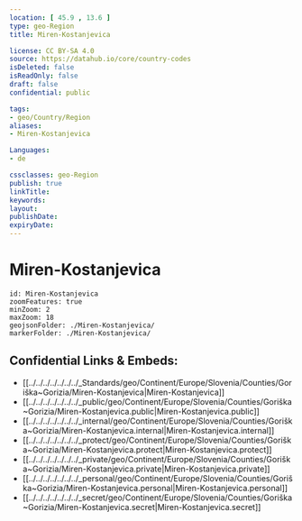 ```yaml
---
location: [ 45.9 , 13.6 ] 
type: geo-Region
title: Miren-Kostanjevica

license: CC BY-SA 4.0
source: https://datahub.io/core/country-codes
isDeleted: false
isReadOnly: false
draft: false
confidential: public

tags:
- geo/Country/Region
aliases:
- Miren-Kostanjevica

Languages:
- de

cssclasses: geo-Region
publish: true
linkTitle: 
keywords: 
layout: 
publishDate: 
expiryDate: 
---
```


# Miren-Kostanjevica

```leaflet
id: Miren-Kostanjevica
zoomFeatures: true 
minZoom: 2 
maxZoom: 18
geojsonFolder: ./Miren-Kostanjevica/
markerFolder: ./Miren-Kostanjevica/
```


## Confidential Links & Embeds: 
- [[../../../../../../../_Standards/geo/Continent/Europe/Slovenia/Counties/Goriška~Gorizia/Miren-Kostanjevica|Miren-Kostanjevica]] 
- [[../../../../../../../_public/geo/Continent/Europe/Slovenia/Counties/Goriška~Gorizia/Miren-Kostanjevica.public|Miren-Kostanjevica.public]] 
- [[../../../../../../../_internal/geo/Continent/Europe/Slovenia/Counties/Goriška~Gorizia/Miren-Kostanjevica.internal|Miren-Kostanjevica.internal]] 
- [[../../../../../../../_protect/geo/Continent/Europe/Slovenia/Counties/Goriška~Gorizia/Miren-Kostanjevica.protect|Miren-Kostanjevica.protect]] 
- [[../../../../../../../_private/geo/Continent/Europe/Slovenia/Counties/Goriška~Gorizia/Miren-Kostanjevica.private|Miren-Kostanjevica.private]] 
- [[../../../../../../../_personal/geo/Continent/Europe/Slovenia/Counties/Goriška~Gorizia/Miren-Kostanjevica.personal|Miren-Kostanjevica.personal]] 
- [[../../../../../../../_secret/geo/Continent/Europe/Slovenia/Counties/Goriška~Gorizia/Miren-Kostanjevica.secret|Miren-Kostanjevica.secret]] 

